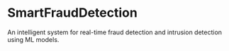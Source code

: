 # SmartFraudDetection
An intelligent system for real-time fraud detection and intrusion detection using ML models.
